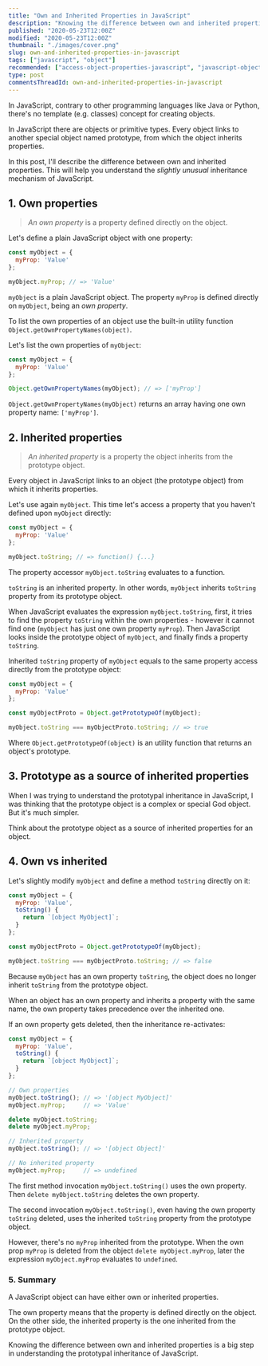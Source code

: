 ```yaml
---
title: "Own and Inherited Properties in JavaScript"
description: "Knowing the difference between own and inherited properties helps understanding the prototypal inheritance."
published: "2020-05-23T12:00Z"
modified: "2020-05-23T12:00Z"
thumbnail: "./images/cover.png"
slug: own-and-inherited-properties-in-javascript
tags: ["javascript", "object"]
recommended: ["access-object-properties-javascript", "javascript-object-destructuring"]
type: post
commentsThreadId: own-and-inherited-properties-in-javascript
---
```


In JavaScript, contrary to other programming languages like Java or Python, there's no template (e.g. classes) concept for creating objects.  

In JavaScript there are objects or primitive types. Every object links to another special object named prototype, from which the object inherits properties.  

In this post, I'll describe the difference between own and inherited properties. This will help you understand the *slightly unusual* inheritance mechanism of JavaScript.  

## 1. Own properties

> *An own property* is a property defined directly on the object.  

Let's define a plain JavaScript object with one property:

```javascript
const myObject = {
  myProp: 'Value'
};

myObject.myProp; // => 'Value'
```

`myObject` is a plain JavaScript object. The property `myProp` is defined directly on `myObject`, being an *own property*.  

To list the own properties of an object use the built-in utility function `Object.getOwnPropertyNames(object)`.  

Let's list the own properties of `myObject`:

```javascript
const myObject = {
  myProp: 'Value'
};

Object.getOwnPropertyNames(myObject); // => ['myProp']
```

`Object.getOwnPropertyNames(myObject)` returns an array having one own property name: `['myProp']`.  

## 2. Inherited properties

> *An inherited property* is a property the object inherits from the prototype object.  

Every object in JavaScript links to an object (the prototype object) from which it inherits properties.  

Let's use again `myObject`. This time let's access a property that you haven't defined upon `myObject` directly:

```javascript
const myObject = {
  myProp: 'Value'
};

myObject.toString; // => function() {...}
```

The property accessor `myObject.toString` evaluates to a function.  

`toString` is an inherited property. In other words, `myObject` inherits `toString` property from its prototype object.  

When JavaScript evaluates the expression `myObject.toString`, first, it tries to find the property `toString` within the own properties - however it cannot find one (`myObject` has just one own property `myProp`). Then JavaScript looks inside the prototype object of `myObject`, and finally finds a property `toString`.  

Inherited `toString` property of `myObject` equals to the same property access directly from the prototype object:

```javascript
const myObject = {
  myProp: 'Value'
};

const myObjectProto = Object.getPrototypeOf(myObject);

myObject.toString === myObjectProto.toString; // => true
```

Where `Object.getPrototypeOf(object)` is an utility function that returns an object's prototype.  

## 3. Prototype as a source of inherited properties

When I was trying to understand the prototypal inheritance in JavaScript, I was thinking that the prototype object is a complex or special God object. But it's much simpler.  

Think about the prototype object as a source of inherited properties for an object.  

## 4. Own vs inherited

Let's slightly modify `myObject` and define a method `toString` directly on it:  

```javascript
const myObject = {
  myProp: 'Value',
  toString() {
    return `[object MyObject]`;
  }
};

const myObjectProto = Object.getPrototypeOf(myObject);

myObject.toString === myObjectProto.toString; // => false
```

Because `myObject` has an own property `toString`, the object does no longer inherit `toString` from the prototype object.  

When an object has an own property and inherits a property with the same name, the own property takes precedence over the inherited one.  

If an own property gets deleted, then the inheritance re-activates:

```javascript
const myObject = {
  myProp: 'Value',
  toString() {
    return `[object MyObject]`;
  }
};

// Own properties
myObject.toString(); // => '[object MyObject]'
myObject.myProp;     // => 'Value'

delete myObject.toString;
delete myObject.myProp;

// Inherited property
myObject.toString(); // => '[object Object]'

// No inherited property
myObject.myProp;     // => undefined
```

The first method invocation `myObject.toString()` uses the own property. Then `delete myObject.toString` deletes the own property. 

The second invocation `myObject.toString()`, even having the own property `toString` deleted, uses the inherited `toString` property from the prototype object.  

However, there's no `myProp` inherited from the prototype. When the own prop `myProp` is deleted from the object `delete myObject.myProp`, later the expression `myObject.myProp` evaluates to `undefined`.  

### 5. Summary

A JavaScript object can have either own or inherited properties.  

The own property means that the property is defined directly on the object. On the other side, the inherited property is the one inherited from the prototype object.  

Knowing the difference between own and inherited properties is a big step in understanding the prototypal inheritance of JavaScript.  